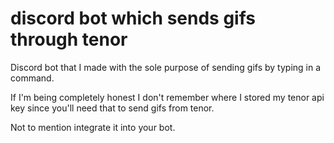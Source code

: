 # discord bot which sends gifs through tenor
Discord bot that I made with the sole purpose of sending gifs by typing in a command.

If I'm being completely honest I don't remember where I stored my tenor api key since you'll need that to send gifs from tenor.

Not to mention integrate it into your bot.

